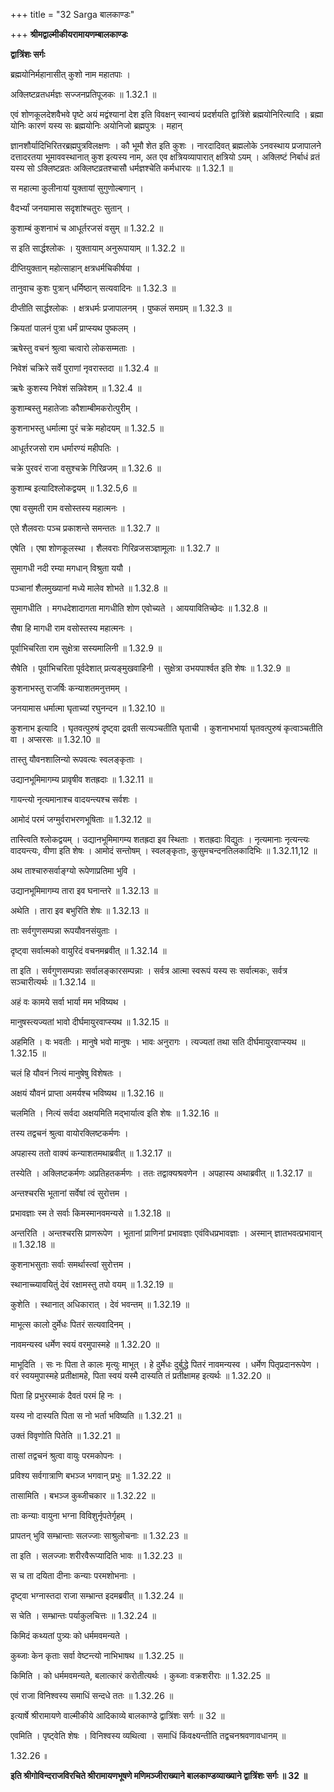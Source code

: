 +++
title = "32 Sarga बालकाण्डः"

+++
**श्रीमद्वाल्मीकीयरामायणम्बालकाण्डः**

**द्वात्रिंशः सर्गः**

ब्रह्मयोनिर्महानासीत् कुशो नाम महातपाः ।

अक्लिष्टव्रतधर्मज्ञः सज्जनप्रतिपूजकः ॥ 1.32.1 ॥

एवं शोणकूलदेशवैभवे पृष्टे अयं मद्वंश्यानां देश इति विवक्षन् स्वान्वयं प्रदर्शयति द्वात्रिंशे ब्रह्मयोनिरित्यादि । ब्रह्मा योनिः कारणं यस्य सः ब्रह्मयोनिः अयोनिजो ब्रह्मपुत्रः । महान्

ज्ञानशौर्यादिभिरितरब्रह्मपुत्रविलक्षणः । कौ भूमौ शेत इति कुशः । नारदादिवत् ब्रह्मलोके ऽनवस्थाय प्रजापालने दत्तादरतया भूमाववस्थानात् कुश इत्यस्य नाम, अत एव क्षत्रियव्यापारात् क्षत्रियो ऽयम् । अक्लिष्टं निर्बाधं व्रतं यस्य सो ऽक्लिष्टव्रतः अक्लिष्टव्रतश्चासौ धर्मज्ञश्चेति कर्मधारयः ॥ 1.32.1 ॥

स महात्मा कुलीनायां युक्तायां सुगुणोल्बणान् ।

वैदर्भ्यां जनयामास सदृशांश्चतुरः सुतान् ।

कुशाम्बं कुशनाभं च आधूर्तरजसं वसुम् ॥ 1.32.2 ॥

स इति सार्द्धश्लोकः । युक्तायाम् अनुरूपायाम् ॥ 1.32.2 ॥

दीप्तियुक्तान् महोत्साहान् क्षत्रधर्मचिकीर्षया ।

तानुवाच कुशः पुत्रान् धर्मिष्ठान् सत्यवादिनः ॥ 1.32.3 ॥

दीप्तीति सार्द्धश्लोकः । क्षत्रधर्मः प्रजापालनम् । पुष्कलं समग्रम् ॥ 1.32.3 ॥

क्रियतां पालनं पुत्रा धर्मं प्राप्स्यथ पुष्कलम् ।

ऋषेस्तु वचनं श्रुत्वा चत्वारो लोकसम्मताः ।

निवेशं चक्रिरे सर्वे पुराणां नृवरास्तदा ॥ 1.32.4 ॥

ऋषेः कुशस्य निवेशं सन्निवेशम् ॥ 1.32.4 ॥

कुशाम्बस्तु महातेजाः कौशाम्बीमकरोत्पुरीम् ।

कुशनाभस्तु धर्मात्मा पुरं चक्रे महोदयम् ॥ 1.32.5 ॥

आधूर्तरजसो राम धर्मारण्यं महीपतिः ।

चक्रे पुरवरं राजा वसुश्चक्रे गिरिव्रजम् ॥ 1.32.6 ॥

कुशाम्ब इत्यादिश्लोकद्वयम् ॥ 1.32.5,6 ॥

एषा वसुमती राम वसोस्तस्य महात्मनः ।

एते शैलवराः पञ्च प्रकाशन्ते समन्ततः ॥ 1.32.7 ॥

एषेति । एषा शोणकूलस्था । शैलवराः गिरिव्रजसञ्ज्ञामूलाः ॥ 1.32.7 ॥

सुमागधी नदी रम्या मगधान् विश्रुता ययौ ।

पञ्चानां शैलमुख्यानां मध्ये मालेव शोभते ॥ 1.32.8 ॥

सुमागधीति । मगधदेशादागता मागधीति शोण एवोच्यते । आययावितिच्छेदः ॥ 1.32.8 ॥

सैषा हि मागधी राम वसोस्तस्य महात्मनः ।

पूर्वाभिचरिता राम सुक्षेत्रा सस्यमालिनी ॥ 1.32.9 ॥

सैषेति । पूर्वाभिचरिता पूर्वदेशात् प्रत्यङ्मुखवाहिनी । सुक्षेत्रा उभयपार्श्वत इति शेषः ॥ 1.32.9 ॥

कुशनाभस्तु राजर्षिः कन्याशतमनुत्तमम् ।

जनयामास धर्मात्मा घृताच्यां रघुनन्दन ॥ 1.32.10 ॥

कुशनाभ इत्यादि । घृतवत्पुरुषं दृष्ट्वा द्रवती सत्यञ्चतीति घृताची । कुशनाभभार्या घृतवत्पुरुषं कृत्वाञ्चतीति वा । अप्सरसः ॥ 1.32.10 ॥

तास्तु यौवनशालिन्यो रूपवत्यः स्वलङ्कृताः ।

उद्यानभूमिमागम्य प्रावृषीव शतह्रदाः ॥ 1.32.11 ॥

गायन्त्यो नृत्यमानाश्च वादयन्त्यश्च सर्वशः ।

आमोदं परमं जग्मुर्वराभरणभूषिताः ॥ 1.32.12 ॥

तास्त्विति श्लोकद्वयम् । उद्यानभूमिमागम्य शतह्रदा इव स्थिताः । शतह्रदाः विद्युतः । नृत्यमानाः नृत्यन्त्यः वादयन्त्यः, वीणा इति शेषः । आमोदं सन्तोषम् । स्वलङ्कृताः, कुसुमचन्दनतिलकादिभिः ॥ 1.32.11,12 ॥

अथ ताश्चारुसर्वाङ्ग्यो रूपेणाप्रतिमा भुवि ।

उद्यानभूमिमागम्य तारा इव घनान्तरे ॥ 1.32.13 ॥

अथेति । तारा इव बभुरिति शेषः ॥ 1.32.13 ॥

ताः सर्वगुणसम्पन्ना रूपयौवनसंयुताः ।

दृष्ट्वा सर्वात्मको वायुरिदं वचनमब्रवीत् ॥ 1.32.14 ॥

ता इति । सर्वगुणसम्पन्नाः सर्वालङ्कारसम्पन्नाः । सर्वत्र आत्मा स्वरूपं यस्य सः सर्वात्मकः, सर्वत्र सञ्चारीत्यर्थः ॥ 1.32.14 ॥

अहं वः कामये सर्वा भार्या मम भविष्यथ ।

मानुषस्त्यज्यतां भावो दीर्घमायुरवाप्स्यथ ॥ 1.32.15 ॥

अहमिति । वः भवतीः । मानुषे भवो मानुषः । भावः अनुरागः । त्यज्यतां तथा सति दीर्घमायुरवाप्स्यथ ॥ 1.32.15 ॥

चलं हि यौवनं नित्यं मानुषेषु विशेषतः ।

अक्षयं यौवनं प्राप्ता अमर्यश्च भविष्यथ ॥ 1.32.16 ॥

चलमिति । नित्यं सर्वदा अक्षयमिति मद्भार्यात्व इति शेषः ॥ 1.32.16 ॥

तस्य तद्वचनं श्रुत्वा वायोरक्लिष्टकर्मणः ।

अपहास्य ततो वाक्यं कन्याशतमथाब्रवीत् ॥ 1.32.17 ॥

तस्येति । अक्लिष्टकर्मणः अप्रतिहतकर्मणः । ततः तद्वाक्यश्रवणेन । अपहास्य अथाब्रवीत् ॥ 1.32.17 ॥

अन्तश्चरसि भूतानां सर्वेषां त्वं सुरोत्तम ।

प्रभावज्ञाः स्म ते सर्वाः किमस्मानवमन्यसे ॥ 1.32.18 ॥

अन्तरिति । अन्तश्चरसि प्राणरूपेण । भूतानां प्राणिनां प्रभावज्ञाः एवंविधप्रभावज्ञाः । अस्मान् ज्ञातभवत्प्रभावान् ॥ 1.32.18 ॥

कुशनाभसुताः सर्वाः समर्थास्त्वां सुरोत्तम ।

स्थानाच्च्यावयितुं देवं रक्षामस्तु तपो वयम् ॥ 1.32.19 ॥

कुशेति । स्थानात् अधिकारात् । देवं भवन्तम् ॥ 1.32.19 ॥

माभूत्स कालो दुर्मेधः पितरं सत्यवादिनम् ।

नावमन्यस्व धर्मेण स्वयं वरमुपास्महे ॥ 1.32.20 ॥

माभूदिति । सः नः पिता ते कालः मृत्युः माभूत् । हे दुर्मेधः दुर्बुद्धे पितरं नावमन्यस्व । धर्मेण पितृप्रदानरूपेण । वरं स्वयमुपास्महे प्रतीक्षामहे, पिता स्वयं यस्मै दास्यति तं प्रतीक्षामह इत्यर्थः ॥ 1.32.20 ॥

पिता हि प्रभुरस्माकं दैवतं परमं हि नः ।

यस्य नो दास्यति पिता स नो भर्ता भविष्यति ॥ 1.32.21 ॥

उक्तं विवृणोति पितेति ॥ 1.32.21 ॥

तासां तद्वचनं श्रुत्वा वायुः परमकोपनः ।

प्रविश्य सर्वगात्राणि बभञ्ज भगवान् प्रभुः ॥ 1.32.22 ॥

तासामिति । बभञ्ज कुब्जीचकार ॥ 1.32.22 ॥

ताः कन्याः वायुना भग्ना विविशुर्नृपतेर्गृहम् ।

प्रापतन् भुवि सम्भ्रान्ताः सलज्जाः साश्रुलोचनाः ॥ 1.32.23 ॥

ता इति । सलज्जाः शरीरवैरूप्यादिति भावः ॥ 1.32.23 ॥

स च ता दयिता दीनाः कन्याः परमशोभनाः ।

दृष्ट्वा भग्नास्तदा राजा सम्भ्रान्त इदमब्रवीत् ॥ 1.32.24 ॥

स चेति । सम्भ्रान्तः पर्याकुलचित्तः ॥ 1.32.24 ॥

किमिदं कथ्यतां पुत्र्यः को धर्ममवमन्यते ।

कुब्जाः केन कृताः सर्वा वेष्टन्त्यो नाभिभाषथ ॥ 1.32.25 ॥

किमिति । को धर्ममवमन्यते, बलात्कारं करोतीत्यर्थः । कुब्जाः वक्रशरीराः ॥ 1.32.25 ॥

एवं राजा विनिश्वस्य समाधिं सन्दधे ततः ॥ 1.32.26 ॥

इत्यार्षे श्रीरामायणे वाल्मीकीये आदिकाव्ये बालकाण्डे द्वात्रिंशः सर्गः ॥ 32 ॥

एवमिति । पृष्ट्वेति शेषः । विनिश्वस्य व्यथित्वा । समाधिं किंवक्ष्यन्तीति तद्वचनश्रवणावधानम् ॥

1.32.26 ॥

**इति श्रीगोविन्दराजविरचिते श्रीरामायणभूषणे मणिमञ्जीराख्याने बालकाण्डव्याख्याने द्वात्रिंशः सर्गः ॥ 32 ॥**
